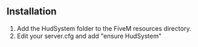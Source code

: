 ## Installation
1. Add the HudSystem folder to the FiveM resources directory.
2. Edit your server.cfg and add "ensure HudSystem"
